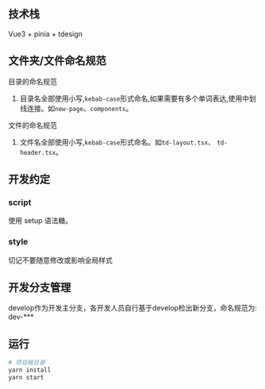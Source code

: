 ## 技术栈
Vue3 + pinia + tdesign

## 文件夹/文件命名规范
目录的命名规范
1. 目录名全部使用小写,`kebab-case`形式命名,如果需要有多个单词表达,使用中划线连接。如`new-page`、`components`。

文件的命名规范
1. 文件名全部使用小写,`kebab-case`形式命名。如`td-layout.tsx`、 `td-header.tsx`。

## 开发约定
### script
使用 setup 语法糖。
### style
切记不要随意修改或影响全局样式

## 开发分支管理
develop作为开发主分支，各开发人员自行基于develop检出新分支，命名规范为: dev-***

## 运行
```bash
# 项目根目录
yarn install
yarn start
```